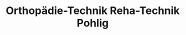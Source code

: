 ---
title: "Orthopädie-Technik Reha-Technik Pohlig"
url: /aschau-im-chiemgau/orthopaedie-technik-reha-technik-pohlig/
shop: Sanitätshaus
---